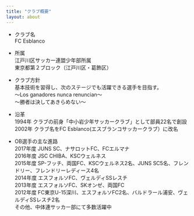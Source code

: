 ```yaml
---
title: "クラブ概要"
layout: about
---
```


- クラブ名  
FC Esblanco  

- 所属  
江戸川区サッカー連盟少年部所属  
東京都第２ブロック（江戸川区・葛飾区）  

- クラブ方針  
基本技術を習得し、次のステージでも活躍できる選手を目指す。  
〜Los ganadores nunca renuncian〜  
〜勝者は決してあきらめない〜  

- 沿革  
1994年 クラブの前身「中小岩少年サッカークラブ」として部員22名で創設  
2002年 クラブ名をFC Esblanco(エスブランコサッカークラブ）に改名  

- OB選手の主な進路  
2017年度 JUNS SC、ナサロットFC、FCエルマナ  
2016年度 JSC CHIBA、KSCウェルネス  
2015年度 SP-フッチ、両国FC、KSCウェルネス2名、JUNS SC5名、フレンドリー、フレンドリーレディース4名  
2014年度 エスフォルソFC、ヴェルディSSレスチ  
2013年度 エスフォルソFC、SKオンゼ、両国FC  
2012年度 FC東京U-15深川、エスフォルソFC2名、バルドラール浦安、ヴェルディSSレスチ2名  
その他、中体連サッカー部にて多数活躍中  
